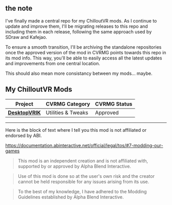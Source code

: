 ## the note
I've finally made a central repo for my ChilloutVR mods. As I continue to update and improve them, I'll be migrating releases to this repo and including them in each release, following the same approach used by SDraw and Kafejao.

To ensure a smooth transition, I'll be archiving the standalone repositories once the approved version of the mod in CVRMG points towards this repo in its mod info. This way, you'll be able to easily access all the latest updates and improvements from one central location.

This should also mean more consistancy between my mods... maybe.

## My ChilloutVR Mods

| Project | CVRMG Category | CVRMG Status |
|---|---|---|
| [**DesktopVRIK**](https://github.com/NotAKidOnSteam/NAK_CVR_Mods/blob/main/DesktopVRIK) | Utilities & Tweaks | Approved |

---

Here is the block of text where I tell you this mod is not affiliated or endorsed by ABI.

https://documentation.abinteractive.net/official/legal/tos/#7-modding-our-games

> This mod is an independent creation and is not affiliated with, supported by or approved by Alpha Blend Interactive. 

> Use of this mod is done so at the user's own risk and the creator cannot be held responsible for any issues arising from its use.

> To the best of my knowledge, I have adhered to the Modding Guidelines established by Alpha Blend Interactive.
